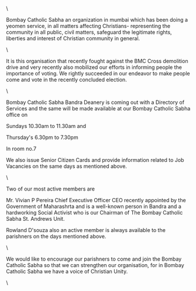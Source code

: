 \

Bombay Catholic Sabha an organization in mumbai which has been doing a
yeomen service, in all matters affecting Christians- representing the
community in all public, civil matters, safeguard the legitimate rights,
liberties and interest of Christian community in general.

\

It is this organisation that recently fought against the BMC Cross
demolition drive and very recently also mobilized our efforts in
informing people the importance of voting. We rightly succeeded in our
endeavor to make people come and vote in the recently concluded
election.

\

Bombay Catholic Sabha Bandra Deanery is coming out with a Directory of
Services and the same will be made available at our Bombay Catholic
Sabha office on

Sundays 10.30am to 11.30am and

Thursday's 6.30pm to 7.30pm

In room no.7

We also issue Senior Citizen Cards and provide information related to
Job Vacancies on the same days as mentioned above.

\

Two of our most active members are

Mr. Vivian P Pereira Chief Executive Officer CEO recently appointed by
the Government of Maharashrta and is a well-known person in Bandra and a
hardworking Social Activist who is our Chairman of The Bombay Catholic
Sabha St. Andrews Unit.

Rowland D'souza also an active member is always available to the
parishners on the days mentioned above.

\

We would like to encourage our parishners to come and join the Bombay
Catholic Sabha so that we can strengthen our organisation, for in Bombay
Catholic Sabha we have a voice of Christian Unity.

\
